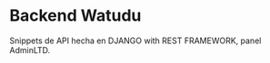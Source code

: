 <h1>Backend Watudu</h1>
<p> Snippets de API hecha en DJANGO  with  REST FRAMEWORK, panel AdminLTD. </p>
